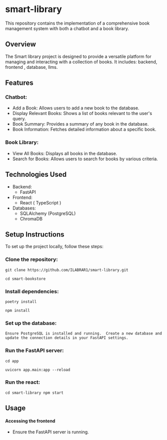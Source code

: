 # smart-library
This repository contains the implementation of a comprehensive book management system with both a chatbot and a book library.

## Overview
The Smart library project is designed to provide a versatile platform for managing and interacting with a collection of books. It includes: backend, frontend , database, llms.
 
## Features
### Chatbot:
  - Add a Book: Allows users to add a new book to the database.
  - Display Relevant Books: Shows a list of books relevant to the user's query.
  - Book Summary: Provides a summary of any book in the database.
  - Book Information: Fetches detailed information about a specific book.
### Book Library:
  - View All Books: Displays all books in the database.
  - Search for Books: Allows users to search for books by various criteria.

## Technologies Used
- Backend:
  - FastAPI
- Frontend:
  - React ( TypeScript )
- Databases:
    - SQLAlchemy (PostgreSQL)
    - ChromaDB

## Setup Instructions
To set up the project locally, follow these steps:

### Clone the repository:
`
git clone https://github.com/ILABRAR1/smart-library.git
`

`
cd smart-bookstore
`
### Install dependencies:
`
poetry install
`

`
npm install
`

### Set up the database:
`
Ensure PostgreSQL is installed and running. 
Create a new database and update the connection details in your FastAPI settings.
`

### Run the FastAPI server:
`
cd app
`

`
uvicorn app.main:app --reload
`

### Run the react:
`
cd smart-library
npm start
`

## Usage
  #### Accessing the frontend
  - Ensure the FastAPI server is running.

